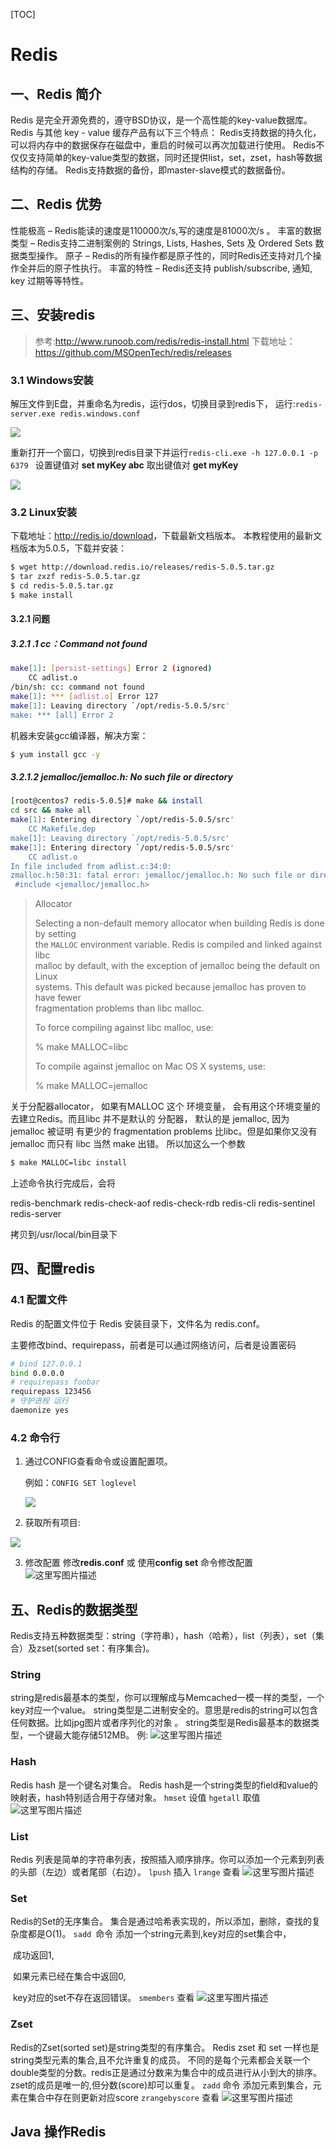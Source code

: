 [TOC]

# Redis

## 一、Redis 简介

Redis 是完全开源免费的，遵守BSD协议，是一个高性能的key-value数据库。 
Redis 与其他 key - value 缓存产品有以下三个特点： 
Redis支持数据的持久化，可以将内存中的数据保存在磁盘中，重启的时候可以再次加载进行使用。 
Redis不仅仅支持简单的key-value类型的数据，同时还提供list，set，zset，hash等数据结构的存储。 
Redis支持数据的备份，即master-slave模式的数据备份。

## 二、Redis 优势

性能极高 – Redis能读的速度是110000次/s,写的速度是81000次/s 。 
丰富的数据类型 – Redis支持二进制案例的 Strings, Lists, Hashes, Sets 及 Ordered Sets 数据类型操作。 
原子 – Redis的所有操作都是原子性的，同时Redis还支持对几个操作全并后的原子性执行。 
丰富的特性 – Redis还支持 publish/subscribe, 通知, key 过期等等特性。

##  三、安装redis

> 参考:<http://www.runoob.com/redis/redis-install.html> 
> 下载地址：<https://github.com/MSOpenTech/redis/releases>

###  3.1 Windows安装

解压文件到E盘，并重命名为redis，运行dos，切换目录到redis下， 
运行:`redis-server.exe redis.windows.conf `

![](http://img.blog.csdn.net/20170819140620238?watermark/2/text/aHR0cDovL2Jsb2cuY3Nkbi5uZXQvcWF6d3N4cGNt/font/5a6L5L2T/fontsize/400/fill/I0JBQkFCMA==/dissolve/70/gravity/SouthEast)

重新打开一个窗口，切换到redis目录下并运行`redis-cli.exe -h 127.0.0.1 -p 6379 `
设置键值对 **set myKey abc** 
取出键值对 **get myKey** 

![](http://img.blog.csdn.net/20170819140633187?watermark/2/text/aHR0cDovL2Jsb2cuY3Nkbi5uZXQvcWF6d3N4cGNt/font/5a6L5L2T/fontsize/400/fill/I0JBQkFCMA==/dissolve/70/gravity/SouthEast)

### 3.2 Linux安装

下载地址：<http://redis.io/download>，下载最新文档版本。 
本教程使用的最新文档版本为5.0.5，下载并安装：

```bash
$ wget http://download.redis.io/releases/redis-5.0.5.tar.gz
$ tar zxzf redis-5.0.5.tar.gz
$ cd redis-5.0.5.tar.gz
$ make install
```

#### 3.2.1 问题

##### 3.2.1 .1 cc：Command not found

```bash
make[1]: [persist-settings] Error 2 (ignored)
    CC adlist.o
/bin/sh: cc: command not found
make[1]: *** [adlist.o] Error 127
make[1]: Leaving directory `/opt/redis-5.0.5/src'
make: *** [all] Error 2
```

机器未安装gcc编译器，解决方案：

```bash
$ yum install gcc -y	
```

##### 3.2.1.2 jemalloc/jemalloc.h: No such file or directory

```bash
[root@centos7 redis-5.0.5]# make && install
cd src && make all
make[1]: Entering directory `/opt/redis-5.0.5/src'
    CC Makefile.dep
make[1]: Leaving directory `/opt/redis-5.0.5/src'
make[1]: Entering directory `/opt/redis-5.0.5/src'
    CC adlist.o
In file included from adlist.c:34:0:
zmalloc.h:50:31: fatal error: jemalloc/jemalloc.h: No such file or directory
 #include <jemalloc/jemalloc.h>
```

>  Allocator  
>
>  Selecting a non-default memory allocator when building Redis is done by setting  
>  the `MALLOC` environment variable. Redis is compiled and linked against libc  
>  malloc by default, with the exception of jemalloc being the default on Linux  
>  systems. This default was picked because jemalloc has proven to have fewer  
>  fragmentation problems than libc malloc.  
>
>  To force compiling against libc malloc, use:  
>
>  % make MALLOC=libc  
>
>  To compile against jemalloc on Mac OS X systems, use:  
>
>  % make MALLOC=jemalloc

关于分配器allocator， 如果有MALLOC  这个 环境变量， 会有用这个环境变量的 去建立Redis。而且libc 并不是默认的 分配器， 默认的是 jemalloc, 因为 jemalloc 被证明 有更少的 fragmentation problems 比libc。但是如果你又没有jemalloc 而只有 libc 当然 make 出错。 所以加这么一个参数

```bash
$ make MALLOC=libc install
```

上述命令执行完成后，会将

redis-benchmark  redis-check-aof  redis-check-rdb  redis-cli  redis-sentinel  redis-server

拷贝到/usr/local/bin目录下

##  四、配置redis

### 4.1 配置文件

Redis 的配置文件位于 Redis 安装目录下，文件名为 redis.conf。

主要修改bind、requirepass，前者是可以通过网络访问，后者是设置密码

```bash
# bind 127.0.0.1
bind 0.0.0.0
# requirepass foobar
requirepass 123456
# 守护进程 运行
daemonize yes
```

### 4.2 命令行

1. 通过CONFIG查看命令或设置配置项。

   例如：`CONFIG SET loglevel` 

   ![](http://img.blog.csdn.net/20170819140712409?watermark/2/text/aHR0cDovL2Jsb2cuY3Nkbi5uZXQvcWF6d3N4cGNt/font/5a6L5L2T/fontsize/400/fill/I0JBQkFCMA==/dissolve/70/gravity/SouthEast)

2. 获取所有项目:

![](http://img.blog.csdn.net/20170819140721020?watermark/2/text/aHR0cDovL2Jsb2cuY3Nkbi5uZXQvcWF6d3N4cGNt/font/5a6L5L2T/fontsize/400/fill/I0JBQkFCMA==/dissolve/70/gravity/SouthEast)

3. 修改配置 
   修改**redis.conf** 或 使用**config set** 命令修改配置 
   ![这里写图片描述](http://img.blog.csdn.net/20170819140728524?watermark/2/text/aHR0cDovL2Jsb2cuY3Nkbi5uZXQvcWF6d3N4cGNt/font/5a6L5L2T/fontsize/400/fill/I0JBQkFCMA==/dissolve/70/gravity/SouthEast)

## 五、Redis的数据类型

Redis支持五种数据类型：string（字符串），hash（哈希），list（列表），set（集合）及zset(sorted set：有序集合)。

### String

string是redis最基本的类型，你可以理解成与Memcached一模一样的类型，一个key对应一个value。 
string类型是二进制安全的。意思是redis的string可以包含任何数据。比如jpg图片或者序列化的对象 。 
string类型是Redis最基本的数据类型，一个键最大能存储512MB。 
例: 
![这里写图片描述](http://img.blog.csdn.net/20170819142522817?watermark/2/text/aHR0cDovL2Jsb2cuY3Nkbi5uZXQvcWF6d3N4cGNt/font/5a6L5L2T/fontsize/400/fill/I0JBQkFCMA==/dissolve/70/gravity/SouthEast)

### Hash

Redis hash 是一个键名对集合。 
Redis hash是一个string类型的field和value的映射表，hash特别适合用于存储对象。 
`hmset` 设值 
`hgetall` 取值 
![这里写图片描述](http://img.blog.csdn.net/20170819142532307?watermark/2/text/aHR0cDovL2Jsb2cuY3Nkbi5uZXQvcWF6d3N4cGNt/font/5a6L5L2T/fontsize/400/fill/I0JBQkFCMA==/dissolve/70/gravity/SouthEast)

### List

Redis 列表是简单的字符串列表，按照插入顺序排序。你可以添加一个元素到列表的头部（左边）或者尾部（右边）。 
`lpush` 插入 
`lrange` 查看 
![这里写图片描述](http://img.blog.csdn.net/20170819142540919?watermark/2/text/aHR0cDovL2Jsb2cuY3Nkbi5uZXQvcWF6d3N4cGNt/font/5a6L5L2T/fontsize/400/fill/I0JBQkFCMA==/dissolve/70/gravity/SouthEast)

### Set

Redis的Set的无序集合。 集合是通过哈希表实现的，所以添加，删除，查找的复杂度都是O(1)。 
`sadd `命令 
	添加一个string元素到,key对应的set集合中，

​		成功返回1,

​		如果元素已经在集合中返回0,

​		key对应的set不存在返回错误。 
`smembers` 查看 
![这里写图片描述](http://img.blog.csdn.net/20170819142550082?watermark/2/text/aHR0cDovL2Jsb2cuY3Nkbi5uZXQvcWF6d3N4cGNt/font/5a6L5L2T/fontsize/400/fill/I0JBQkFCMA==/dissolve/70/gravity/SouthEast)

### Zset

Redis的Zset(sorted set)是string类型的有序集合。 
Redis zset 和 set 一样也是string类型元素的集合,且不允许重复的成员。 
不同的是每个元素都会关联一个double类型的分数。redis正是通过分数来为集合中的成员进行从小到大的排序。 
zset的成员是唯一的,但分数(score)却可以重复。 
`zadd` 命令  添加元素到集合，元素在集合中存在则更新对应score 
`zrangebyscore` 查看 
![这里写图片描述](http://img.blog.csdn.net/20170819142558791?watermark/2/text/aHR0cDovL2Jsb2cuY3Nkbi5uZXQvcWF6d3N4cGNt/font/5a6L5L2T/fontsize/400/fill/I0JBQkFCMA==/dissolve/70/gravity/SouthEast)

## Java 操作Redis

